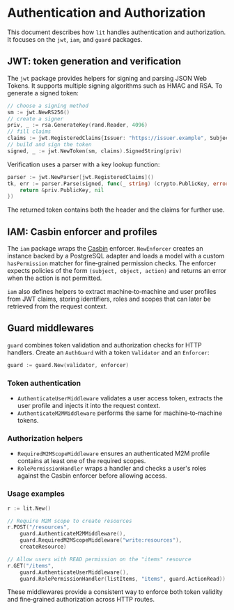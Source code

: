 # Authentication and Authorization

This document describes how `lit` handles authentication and authorization.
It focuses on the `jwt`, `iam`, and `guard` packages.

## JWT: token generation and verification

The `jwt` package provides helpers for signing and parsing JSON Web Tokens.
It supports multiple signing algorithms such as HMAC and RSA. To generate a
signed token:

```go
// choose a signing method
sm := jwt.NewRS256()
// create a signer
priv, _ := rsa.GenerateKey(rand.Reader, 4096)
// fill claims
claims := jwt.RegisteredClaims{Issuer: "https://issuer.example", Subject: "user|123"}
// build and sign the token
signed, _ := jwt.NewToken(sm, claims).SignedString(priv)
```

Verification uses a parser with a key lookup function:

```go
parser := jwt.NewParser[jwt.RegisteredClaims]()
tk, err := parser.Parse(signed, func(_ string) (crypto.PublicKey, error) {
    return &priv.PublicKey, nil
})
```

The returned token contains both the header and the claims for further use.

## IAM: Casbin enforcer and profiles

The `iam` package wraps the [Casbin](https://casbin.org) enforcer. `NewEnforcer`
creates an instance backed by a PostgreSQL adapter and loads a model with a
custom `hasPermission` matcher for fine‑grained permission checks. The enforcer
expects policies of the form `(subject, object, action)` and returns an error
when the action is not permitted.

`iam` also defines helpers to extract machine‑to‑machine and user profiles from
JWT claims, storing identifiers, roles and scopes that can later be retrieved
from the request context.

## Guard middlewares

`guard` combines token validation and authorization checks for HTTP handlers.
Create an `AuthGuard` with a token `Validator` and an `Enforcer`:

```go
guard := guard.New(validator, enforcer)
```

### Token authentication

- `AuthenticateUserMiddleware` validates a user access token, extracts the user
  profile and injects it into the request context.
- `AuthenticateM2MMiddleware` performs the same for machine‑to‑machine tokens.

### Authorization helpers

- `RequiredM2MScopeMiddleware` ensures an authenticated M2M profile contains at
  least one of the required scopes.
- `RolePermissionHandler` wraps a handler and checks a user's roles against the
  Casbin enforcer before allowing access.

### Usage examples

```go
r := lit.New()

// Require M2M scope to create resources
r.POST("/resources",
    guard.AuthenticateM2MMiddleware(),
    guard.RequiredM2MScopeMiddleware("write:resources"),
    createResource)

// Allow users with READ permission on the "items" resource
r.GET("/items",
    guard.AuthenticateUserMiddleware(),
    guard.RolePermissionHandler(listItems, "items", guard.ActionRead))
```

These middlewares provide a consistent way to enforce both token validity and
fine‑grained authorization across HTTP routes.

